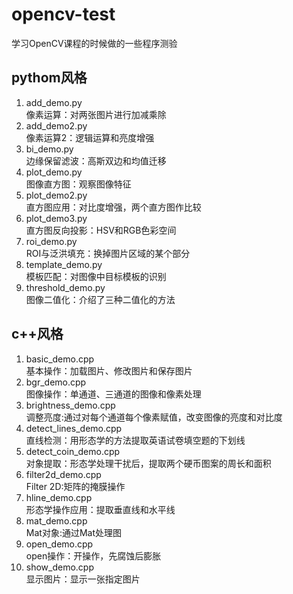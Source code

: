 # opencv-test
学习OpenCV课程的时候做的一些程序测验  
## pythom风格  
1. add_demo.py  
像素运算：对两张图片进行加减乘除  
2. add_demo2.py  
像素运算2：逻辑运算和亮度增强  
3. bi_demo.py  
边缘保留滤波：高斯双边和均值迁移  
4. plot_demo.py  
图像直方图：观察图像特征
5. plot_demo2.py  
直方图应用：对比度增强，两个直方图作比较  
6. plot_demo3.py  
直方图反向投影：HSV和RGB色彩空间  
7. roi_demo.py  
ROI与泛洪填充：换掉图片区域的某个部分    
8. template_demo.py  
模板匹配：对图像中目标模板的识别  
9. threshold_demo.py  
图像二值化：介绍了三种二值化的方法  
## c++风格 
1. basic_demo.cpp  
基本操作：加载图片、修改图片和保存图片    
2. bgr_demo.cpp  
图像操作：单通道、三通道的图像和像素处理      
3. brightness_demo.cpp  
调整亮度:通过对每个通道每个像素赋值，改变图像的亮度和对比度    
4. detect_lines_demo.cpp  
直线检测：用形态学的方法提取英语试卷填空题的下划线  
5. detect_coin_demo.cpp  
对象提取：形态学处理干扰后，提取两个硬币图案的周长和面积  
6. filter2d_demo.cpp  
Filter 2D:矩阵的掩膜操作  
7. hline_demo.cpp  
形态学操作应用：提取垂直线和水平线
8. mat_demo.cpp  
Mat对象:通过Mat处理图  
9. open_demo.cpp   
open操作：开操作，先腐蚀后膨胀  
10. show_demo.cpp  
显示图片：显示一张指定图片  


